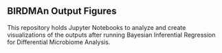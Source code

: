 ## BIRDMAn Output Figures

This repository holds Jupyter Notebooks to analyze and create visualizations of the outputs after running Bayesian Inferential Regression for Differential Microbiome Analysis.
